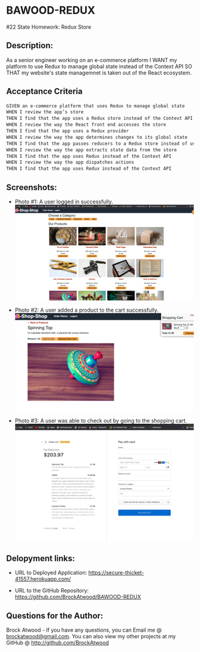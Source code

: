 # BAWOOD-REDUX

#22 State Homework: Redux Store

## Description:

As a senior engineer working on an e-commerce platform I WANT my platform to use Redux to manage global state instead of the Context API SO THAT my website's state managemnet is taken out of the React ecosystem.

## Acceptance Criteria

```md
GIVEN an e-commerce platform that uses Redux to manage global state
WHEN I review the app’s store
THEN I find that the app uses a Redux store instead of the Context API
WHEN I review the way the React front end accesses the store
THEN I find that the app uses a Redux provider
WHEN I review the way the app determines changes to its global state
THEN I find that the app passes reducers to a Redux store instead of using the Context API
WHEN I review the way the app extracts state data from the store
THEN I find that the app uses Redux instead of the Context API
WHEN I review the way the app dispatches actions
THEN I find that the app uses Redux instead of the Context API
```

## Screenshots:

- Photo #1: A user logged in successfully.
  ![loginSuccess](./screeshotsForReadMe/loginSuccess.png)

- Photo #2: A user added a product to the cart successfully.
  ![addedProduct](./screeshotsForReadMe/addedProduct.png)

- Photo #3: A user was able to check out by going to the shopping cart.
  ![shoppingCartCheckout](./screeshotsForReadMe/shoppingCartCheckout.png)

## Delopyment links:

- URL to Deployed Application: https://secure-thicket-41557.herokuapp.com/

- URL to the GitHub Repository: https://github.com/BrockAtwood/BAWOOD-REDUX

## Questions for the Author:

Brock Atwood - If you have any questions, you can Email me @ brockatwood@gmail.com. You can also view my other projects at my GitHub @ http://github.com/BrockAtwood
